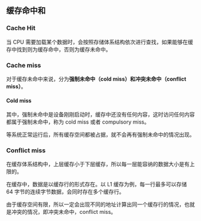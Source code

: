 ## 缓存命中和

### Cache Hit

当 CPU 需要加载某个数据时，会按照存储体系结构依次进行查找，如果能够在缓存中找到则为缓存命中，否则为缓存未命中。

### Cache miss

对于缓存未命中来说，分为**强制未命中（cold miss）**和**冲突未命中（conflict miss）**。

#### Cold miss

其中，强制未命中是设备刚刚启动时，缓存中还没有任何内容，这时访问任何内容都属于强制未命中，称为 cold miss 或者 compulsory miss。

等系统正常运行后，所有缓存空间都被占据，就不会再有强制未命中的情况出现。

### Conflict miss

在缓存体系结构中，上层缓存小于下层缓存，所以每一层能容纳的数据大小是有上限的。

在缓存中，数据是以缓存行的形式存在。以 L1 缓存为例，每一行最多可以存储 64 字节的连续字节数据，会同时存在多个缓存行。

由于缓存空间有限，所以一定会出现不同的地址计算出同一个缓存行的情况，也就是冲突的情况，即冲突未命中，conflict miss。
